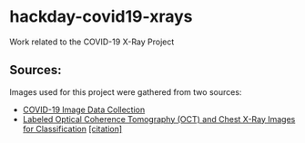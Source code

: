 # hackday-covid19-xrays
Work related to the COVID-19 X-Ray Project


## Sources:
Images used for this project were gathered from two sources:
- [COVID-19 Image Data Collection](https://github.com/ieee8023/covid-chestxray-dataset)
- [Labeled Optical Coherence Tomography (OCT) and Chest X-Ray Images for Classification](https://data.mendeley.com/datasets/rscbjbr9sj/2) [[citation]](http://dx.doi.org/10.17632/rscbjbr9sj.2#file-41d542e7-7f91-47f6-9ff2-dd8e5a5a7861)
